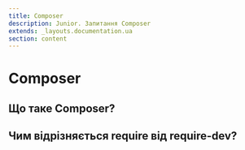```yaml
---
title: Composer
description: Junior. Запитання Composer
extends: _layouts.documentation.ua
section: content
---
```


# Composer

## Що таке Composer?

## Чим відрізняється require від require-dev?

